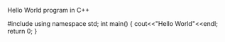 Hello World program in C++

#include<iostream>
using namespace std;
int main()
{
  cout<<"Hello World"<<endl;
  return 0;
}
